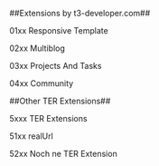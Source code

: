 ##Extensions by t3-developer.com##

01xx Responsive Template

02xx Multiblog

03xx Projects And Tasks

04xx Community

##Other TER Extensions##

5xxx TER Extensions

51xx realUrl

52xx Noch ne TER Extension
